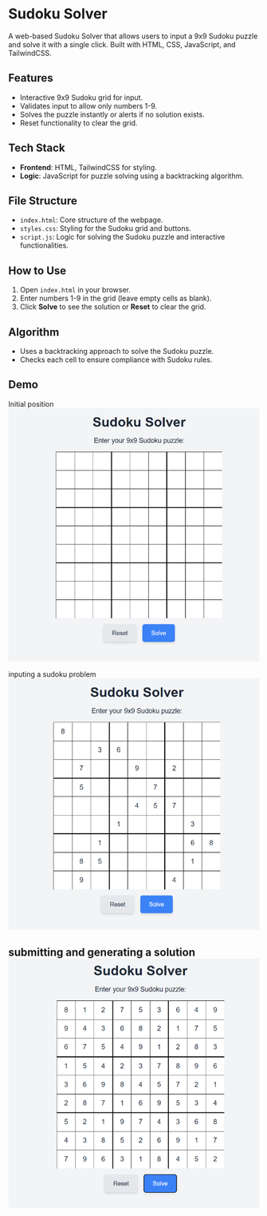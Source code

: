 # Sudoku Solver

A web-based Sudoku Solver that allows users to input a 9x9 Sudoku puzzle and solve it with a single click. Built with HTML, CSS, JavaScript, and TailwindCSS.

## Features
- Interactive 9x9 Sudoku grid for input.
- Validates input to allow only numbers 1-9.
- Solves the puzzle instantly or alerts if no solution exists.
- Reset functionality to clear the grid.

## Tech Stack
- **Frontend**: HTML, TailwindCSS for styling.
- **Logic**: JavaScript for puzzle solving using a backtracking algorithm.

## File Structure
- `index.html`: Core structure of the webpage.
- `styles.css`: Styling for the Sudoku grid and buttons.
- `script.js`: Logic for solving the Sudoku puzzle and interactive functionalities.

## How to Use
1. Open `index.html` in your browser.
2. Enter numbers 1-9 in the grid (leave empty cells as blank).
3. Click **Solve** to see the solution or **Reset** to clear the grid.

## Algorithm
- Uses a backtracking approach to solve the Sudoku puzzle.
- Checks each cell to ensure compliance with Sudoku rules.

## Demo
Initial position
![alt text](image.png)

inputing a sudoku problem
![alt text](image-1.png)

submitting and generating a solution
![alt text](image-2.png)
---


